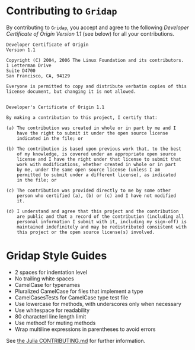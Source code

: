 Contributing to `Gridap`
==

By contributing to `Gridap`, you accept and agree to the following *Developer Certificate of Origin Version 1.1* (see below) for all your contributions.

```
Developer Certificate of Origin
Version 1.1

Copyright (C) 2004, 2006 The Linux Foundation and its contributors.
1 Letterman Drive
Suite D4700
San Francisco, CA, 94129

Everyone is permitted to copy and distribute verbatim copies of this
license document, but changing it is not allowed.


Developer's Certificate of Origin 1.1

By making a contribution to this project, I certify that:

(a) The contribution was created in whole or in part by me and I
    have the right to submit it under the open source license
    indicated in the file; or

(b) The contribution is based upon previous work that, to the best
    of my knowledge, is covered under an appropriate open source
    license and I have the right under that license to submit that
    work with modifications, whether created in whole or in part
    by me, under the same open source license (unless I am
    permitted to submit under a different license), as indicated
    in the file; or

(c) The contribution was provided directly to me by some other
    person who certified (a), (b) or (c) and I have not modified
    it.

(d) I understand and agree that this project and the contribution
    are public and that a record of the contribution (including all
    personal information I submit with it, including my sign-off) is
    maintained indefinitely and may be redistributed consistent with
    this project or the open source license(s) involved.
```


Gridap Style Guides
===

* 2 spaces for indentation level
* No trailing white spaces
* CamelCase for typenames
* Pluralized CamelCase for files that implement a type
* CamelCasesTests for CamelCase type test file
* Use lowercase for methods, with underscores only when necessary
* Use whitespace for readability
* 80 characterl line length limit
* Use method! for muting methods
* Wrap multiline expressions in parentheses to avoid errors

See [the Julia CONTRIBUTING.md](https://github.com/JuliaLang/julia/blob/master/CONTRIBUTING.md) for further information.
